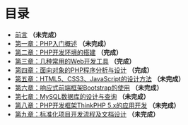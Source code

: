 # 目录

* [前言](SUMMARY.md) **（未完成）**
* [第一章：PHP入门概述](Chapter1/README.md) **（未完成）**
* [第二章：PHP开发环境的搭建](Chapter2/README.md) **（完成）**
* [第三章：几种常用的Web开发工具](Chapter3/README.md) **（完成）**
* [第四章：面向对象的PHP程序分析与设计](Chapter4/README.md) **（完成）**
* [第五章：HTML5、CSS3、JavaScript的设计方法](Chapter5/README.md) **（未完成）**
* [第六章：响应式前端框架Bootstrap的使用](Chapter6/README.md) **（未完成）**
* [第七章：MySQL数据库的设计与查询](Chapter7/README.md) **（未完成）**
* [第八章：PHP开发框架ThinkPHP 5.x的应用开发](Chapter8/README.md) **（未完成）**
* [第九章：标准化项目开发流程及文档设计](Chapter9/README.md) **（未完成）**



